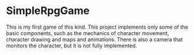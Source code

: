 # SimpleRpgGame
This is my first game of this kind. This project implements only some of the basic components, such as the mechanics of character movement, character drawing and maps and animations. There is also a camera that monitors the character, but it is not fully implemented.
